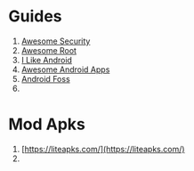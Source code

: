 # Guides
1. [Awesome Security](https://github.com/ashishb/android-security-awesome)
2. [Awesome Root](https://awesome-android-root.netlify.app/)
3. [I Like Android](https://i-like-android.github.io/)
4. [Awesome Android Apps](https://github.com/Psyhackological/AAA#contents)
5. [Android Foss](https://github.com/offa/android-foss)
6. 



# Mod Apks
1. [https://liteapks.com/](https://liteapks.com/)
2. 